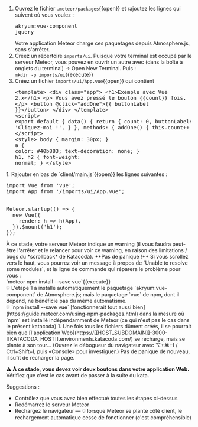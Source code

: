 1. Ouvrez le fichier `.meteor/packages`{{open}} et rajoutez les lignes qui suivent où vous voulez :<pre class="file" data-target="clipboard">akryum:vue-component
jquery
</pre>Votre application Meteor charge ces paquetages depuis Atmosphere.js, sans s'arrêter.
1. Créez un répertoire `imports/ui`. Puisque votre terminal est occupé par le serveur Meteor, vous pouvez en ouvrir un autre avec <i class="fa fa-plus"></i> (dans la boîte à onglets du terminal) → Open New Terminal. Puis : <br/>`mkdir -p imports/ui`{{execute}}
1. Créez un fichier `imports/ui/App.vue`{{open}} qui contient <pre class="file" data-filename="imports/ui/App.vue" data-target="replace">
&lt;template&gt;
&lt;div class="app"&gt;
  &lt;h1&gt;Exemple avec Vue 2.x&lt;/h1&gt;
  &lt;p&gt;
    Vous avez pressé le bouton {{count}} fois.
  &lt;/p&gt;
  &lt;button @click="addOne"&gt;{{ buttonLabel }}&lt;/button&gt;
&lt;/div&gt;
&lt;/template&gt;
<br/>&lt;script&gt;
export default {
  data() {
    return {
      count: 0,
      buttonLabel: 'Cliquez-moi !',
    }
  },
  methods: {
    addOne() { this.count++ }
  }
};
&lt;/script&gt;
<br/>&lt;style&gt;
body {
  margin: 30px;
}
<br/>a {
  color: #40b883;
  text-decoration: none;
}
<br/>h1, h2 {
  font-weight: normal;
}
&lt;/style&gt;
</pre>
1. Rajouter en bas de `client/main.js`{{open}} les lignes suivantes :<pre class="file" data-target="clipboard">import Vue from 'vue';
import App from '/imports/ui/App.vue';
<br/>
Meteor.startup(() =&gt; {
  new Vue({
    render: h =&gt; h(App),
  }).$mount('h1');
});
</pre>À ce stade, votre serveur Meteor indique un warning (il vous faudra peut-être l'arrêter et le relancer pour voir ce warning, en raison des limitations / bugs du *scrollback* de Katacoda). **Pas de panique !** Si vous scrollez vers le haut, vous pourrez voir un message à propos de `Unable to resolve some modules`, et la ligne de commande qui réparera le problème pour vous :<br/>`meteor npm install --save vue`{{execute}}<br/>💡 L'étape 1 a installé automatiquement le paquetage `akryum:vue-component` de Atmosphere.js; mais le paquetage `vue` de npm, dont il dépend, ne bénéficie pas du même automatisme.<br/>💡 `npm install --save vue` [fonctionnerait tout aussi bien](https://guide.meteor.com/using-npm-packages.html) dans la mesure où `npm` est installé indépendamment de Meteor (ce qui n'est pas le cas dans le présent katacoda)
1. Une fois tous les fichiers dûment créés, il se pourrait bien que [l'application Web](https://[[HOST_SUBDOMAIN]]-3000-[[KATACODA_HOST]].environments.katacoda.com/) se recharge, mais se plante à son tour... (Ouvrez le débogueur du navigateur avec ⌥+⌘+I / Ctrl+Shift+I, puis «Console» pour investiguer.) Pas de panique de nouveau, il sufit de recharger la page.

**⚠ À ce stade, vous devez voir deux boutons dans votre application
Web.** Vérifiez que c'est le cas avant de passer à la suite du kata.

Suggestions :
- Contrôlez que vous avez bien effectué toutes les étapes ci-dessus
- Redémarrez le serveur Meteor
- Rechargez le navigateur — 💡 lorsque Meteor se plante côté client, le rechargement automatique cesse de fonctionner (c'est compréhensible)

